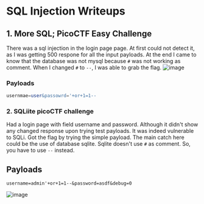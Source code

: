 # SQL Injection Writeups

## 1. More SQL; PicoCTF Easy Challenge

There was a sql injection in the login page page. At first could not detect it, as I was getting 500 respone for all the input payloads. At the end I came to know that the database was not mysql because `#` was not working as comment. When I changed `#` to `--`, I was able to grab the flag.
![image](https://github.com/ShudarsanRegmi/ctf-writeups/assets/65646203/e3a87c23-310e-472d-b75c-7cd8fa16df3d)

### Payloads
```sql
usernmae=user&passowrd='+or+1=1--
```
### 2. SQLiite  picoCTF challenge
Had a login page with field username and password. Although it didn't show any changed response upon trying test payloads. It was indeed vulnerable to SQLi. Got the flag by trying the simple payload. The main catch here could be the use of database sqlite. Sqlite doesn't use `#` as comment. So, you have to use `--` instead.
## Payloads
```http
username=admin'+or+1=1--&password=asdf&debug=0
```
![image](https://github.com/ShudarsanRegmi/ctf-writeups/assets/65646203/7e18200b-3491-4423-bde7-3ef0cce0ed1a)

